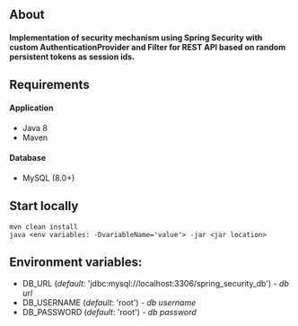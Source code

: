 ## About

#### Implementation of security mechanism using Spring Security with custom AuthenticationProvider and Filter for REST API based on random persistent tokens as session ids.

## Requirements

#### Application
- Java 8
- Maven

#### Database
- MySQL (8.0+) 

## Start locally
```
mvn clean install
java <env variables: -DvariableName='value'> -jar <jar location>
```

## Environment variables:

- DB_URL (_default_: 'jdbc:mysql://localhost:3306/spring_security_db') - _db url_
- DB_USERNAME (_default_: 'root') - _db username_
- DB_PASSWORD (_default_: 'root') - _db password_
